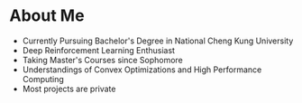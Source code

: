# About Me

- Currently Pursuing Bachelor's Degree in National Cheng Kung University 
- Deep Reinforcement Learning Enthusiast
- Taking Master's Courses since Sophomore
- Understandings of Convex Optimizations and High Performance Computing
- Most projects are private


<!--
**TheFantasticWarrior/TheFantasticWarrior** is a ✨ _special_ ✨ repository because its `README.md` (this file) appears on your GitHub profile.

Here are some ideas to get you started:

- 🔭 I’m currently working on ...
- 🌱 I’m currently learning ...
- 👯 I’m looking to collaborate on ...
- 🤔 I’m looking for help with ...
- 💬 Ask me about ...
- 📫 How to reach me: ...
- 😄 Pronouns: ...
- ⚡ Fun fact: ...
-->
